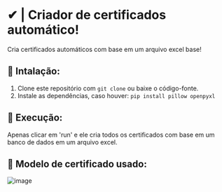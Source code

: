 # ✔ | Criador de certificados automático!
Cria certificados automáticos com base em um arquivo excel base!

## 🔧 Intalação:
1. Clone este repositório com `git clone` ou baixe o código-fonte.
2. Instale as dependências, caso houver: `pip install pillow openpyxl`

## 🚀 Execução:
Apenas clicar em 'run' e ele cria todos os certificados com base em um banco de dados em um arquivo excel.

## 📖 Modelo de certificado usado:

![image](https://github.com/miguelfermo/Certificate-creator/assets/138122016/2b56ae29-f064-4671-afec-b6bcbc2fd5af)
